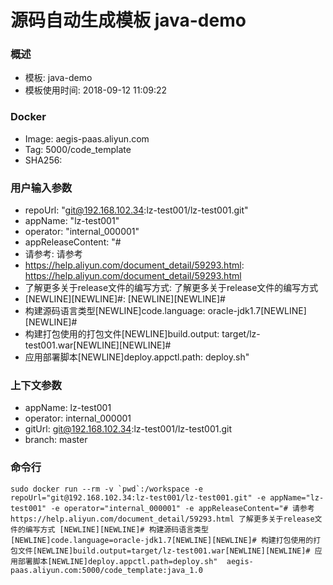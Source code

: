 # 源码自动生成模板 java-demo

### 概述

* 模板: java-demo
* 模板使用时间: 2018-09-12 11:09:22

### Docker
* Image: aegis-paas.aliyun.com
* Tag: 5000/code_template
* SHA256: 

### 用户输入参数
* repoUrl: "git@192.168.102.34:lz-test001/lz-test001.git" 
* appName: "lz-test001" 
* operator: "internal_000001" 
* appReleaseContent: "# 
* 请参考: 请参考 
* https://help.aliyun.com/document_detail/59293.html: https://help.aliyun.com/document_detail/59293.html 
* 了解更多关于release文件的编写方式: 了解更多关于release文件的编写方式 
* [NEWLINE][NEWLINE]#: [NEWLINE][NEWLINE]# 
* 构建源码语言类型[NEWLINE]code.language: oracle-jdk1.7[NEWLINE][NEWLINE]# 
* 构建打包使用的打包文件[NEWLINE]build.output: target/lz-test001.war[NEWLINE][NEWLINE]# 
* 应用部署脚本[NEWLINE]deploy.appctl.path: deploy.sh" 

### 上下文参数
* appName: lz-test001
* operator: internal_000001
* gitUrl: git@192.168.102.34:lz-test001/lz-test001.git
* branch: master


### 命令行
    sudo docker run --rm -v `pwd`:/workspace -e repoUrl="git@192.168.102.34:lz-test001/lz-test001.git" -e appName="lz-test001" -e operator="internal_000001" -e appReleaseContent="# 请参考 https://help.aliyun.com/document_detail/59293.html 了解更多关于release文件的编写方式 [NEWLINE][NEWLINE]# 构建源码语言类型[NEWLINE]code.language=oracle-jdk1.7[NEWLINE][NEWLINE]# 构建打包使用的打包文件[NEWLINE]build.output=target/lz-test001.war[NEWLINE][NEWLINE]# 应用部署脚本[NEWLINE]deploy.appctl.path=deploy.sh"  aegis-paas.aliyun.com:5000/code_template:java_1.0

